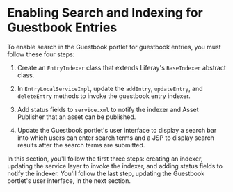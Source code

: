 # Enabling Search and Indexing for Guestbook Entries [](id=enabling-search-and-indexing-for-guestbook-entries)

To enable search in the Guestbook portlet for guestbook entries, you must follow
these four steps:

1.  Create an `EntryIndexer` class that extends Liferay's `BaseIndexer` abstract
    class.

2.  In `EntryLocalServiceImpl`, update the `addEntry`, `updateEntry`, and
    `deleteEntry` methods to invoke the guestbook entry indexer.

3.  Add status fields to `service.xml` to notify the indexer and Asset Publisher
    that an asset can be published.

4.  Update the Guestbook portlet's user interface to display a search bar into
    which users can enter search terms and a JSP to display search results after
    the search terms are submitted.

In this section, you'll follow the first three steps: creating an indexer, 
updating the service layer to invoke the indexer, and adding status fields to 
notify the indexer. You'll follow the last step, updating the Guestbook 
portlet's user interface, in the next section.
